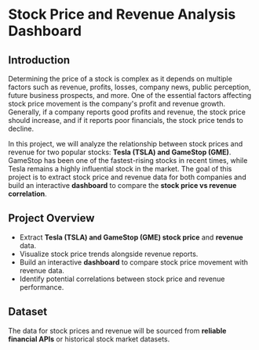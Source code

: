 # Stock Price and Revenue Analysis Dashboard  

## Introduction  
Determining the price of a stock is complex as it depends on multiple factors such as revenue, profits, losses, company news, public perception, future business prospects, and more. One of the essential factors affecting stock price movement is the company's profit and revenue growth. Generally, if a company reports good profits and revenue, the stock price should increase, and if it reports poor financials, the stock price tends to decline.  

In this project, we will analyze the relationship between stock prices and revenue for two popular stocks: **Tesla (TSLA) and GameStop (GME)**. GameStop has been one of the fastest-rising stocks in recent times, while Tesla remains a highly influential stock in the market. The goal of this project is to extract stock price and revenue data for both companies and build an interactive **dashboard** to compare the **stock price vs revenue correlation**.  

## Project Overview  
- Extract **Tesla (TSLA) and GameStop (GME) stock price** and **revenue** data.  
- Visualize stock price trends alongside revenue reports.  
- Build an interactive **dashboard** to compare stock price movement with revenue data.  
- Identify potential correlations between stock price and revenue performance.  

## Dataset  
The data for stock prices and revenue will be sourced from **reliable financial APIs** or historical stock market datasets.  
